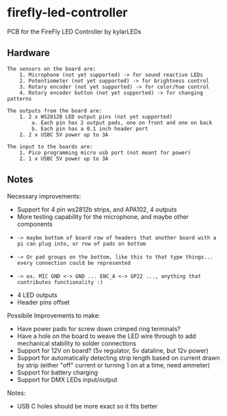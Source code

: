 # firefly-led-controller
PCB for the FireFly LED Controller by kylarLEDs


## Hardware
    The sensors on the board are:
        1. Microphone (not yet supported) -> for sound reactive LEDs
        2. Potentiometer (not yet supported) -> for brightness control
        3. Rotary encoder (not yet supported) -> for color/hue control
        4. Rotary encoder button (not yet supported) -> for changing patterns

    The outputs from the board are:
        1. 2 x WS2812B LED output pins (not yet supported)
            a. Each pin has 2 output pads, one on front and one on back
            b. Each pin has a 0.1 inch header port
        2. 2 x USBC 5V power up to 3A

    The input to the boards are:
        1. Pico programming micro usb port (not meant for power)
        2. 1 x USBC 5V power up to 3A


## Notes
Necessary improvements:
  * Support for 4 pin ws2812b strips, and APA102, 4 outputs
  * More testing capability for the microphone, and maybe other components
  *     -> maybe bottom of board row of headers that another board with a pi can plug into, or row of pads on bottom
  *     -> Or pad groups on the bottom, like this to that type things... every connection could be represented
  *     -> ex. MIC GND <-> GND ... ENC_A <-> GP22 ..., anything that contributes functionality :) 
  * 4 LED outputs
  * Header pins offset

Possibile Improvements to make:
  * Have power pads for screw down crimped ring terminals?
  * Have a hole on the board to weave the LED wire through to add mechanical stability to solder connections
  * Support for 12V on board? (5v regulator, 5v dataline, but 12v power)
  * Support for automatically detecting strip length based on current drawn by strip (either "off" current or turning 1 on at a time, need ammeter)
  * Support for battery charging
  * Support for DMX LEDs input/output

Notes:
  * USB C holes should be more exact so it fits better
